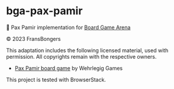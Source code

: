 # bga-pax-pamir

🎲 Pax Pamir implementation for [Board Game Arena](https://boardgamearena.com/)

© 2023 FransBongers

This adaptation includes the following licensed material, used with permission. All copyrights remain with the respective owners.

- [Pax Pamir board game](https://wehrlegig.com/collections/main-items/products/pax-pamir-second-edition) by Wehrlegig Games


This project is tested with BrowserStack.